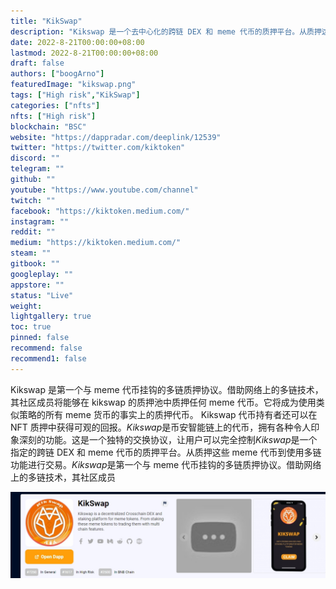 ```yaml
---
title: "KikSwap"
description: "Kikswap 是一个去中心化的跨链 DEX 和 meme 代币的质押平台。从质押这些 meme 代币到使用多链功能进行交易。"
date: 2022-8-21T00:00:00+08:00
lastmod: 2022-8-21T00:00:00+08:00
draft: false
authors: ["boogArno"]
featuredImage: "kikswap.png"
tags: ["High risk","KikSwap"]
categories: ["nfts"]
nfts: ["High risk"]
blockchain: "BSC"
website: "https://dappradar.com/deeplink/12539"
twitter: "https://twitter.com/kiktoken"
discord: ""
telegram: ""
github: ""
youtube: "https://www.youtube.com/channel"
twitch: ""
facebook: "https://kiktoken.medium.com/"
instagram: ""
reddit: ""
medium: "https://kiktoken.medium.com/"
steam: ""
gitbook: ""
googleplay: ""
appstore: ""
status: "Live"
weight: 
lightgallery: true
toc: true
pinned: false
recommend: false
recommend1: false
---
```

Kikswap 是第一个与 meme 代币挂钩的多链质押协议。借助网络上的多链技术，其社区成员将能够在 kikswap 的质押池中质押任何 meme 代币。它将成为使用类似策略的所有 meme 货币的事实上的质押代币。 Kikswap 代币持有者还可以在 NFT 质押中获得可观的回报。*Kikswap*是币安智能链上的代币，拥有各种令人印象深刻的功能。这是一个独特的交换协议，让用户可以完全控制*Kikswap*是一个指定的跨链 DEX 和 meme 代币的质押平台。从质押这些 meme 代币到使用多链功能进行交易。*Kikswap*是第一个与 meme 代币挂钩的多链质押协议。借助网络上的多链技术，其社区成员

![1](1.jpg)